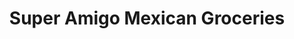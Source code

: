 ---
title: "Super Amigo Mexican Groceries"
url: /chatham/super-amigo-mexican-groceries/
shop: supermarket
---